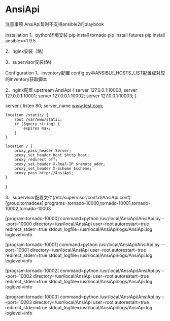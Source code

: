 # AnsiApi

注意事项
AnsiApi暂时不支持ansible2的playbook

Installation
1、python环境安装
pip install tornado
pip install futures
pip install ansible==1.9.5

2、nginx安装（略）

3、supervisor安装(略)

Configuration
1、inventory配置
config.py中ANSIBLE_HOSTS_LIST配置成对应的inventory获取脚本

2、nginx配置
upstream AnsiApi {
    server 127.0.0.1:10000;
    server 127.0.0.1:10001;
    server 127.0.0.1:10002;
    server 127.0.0.1:10003;
}

server {
    listen 80;
    server_name www.test.com;

    location /static/ {
        root /var/www/static;
        if ($query_string) {
            expires max;
        }
    }

    location / {
        proxy_pass_header Server;
        proxy_set_header Host $http_host;
        proxy_redirect off;
        proxy_set_header X-Real-IP $remote_addr;
        proxy_set_header X-Scheme $scheme;
        proxy_pass http://AnsiApi;
    }
}

3、supervisor配置文件(/etc/supervisor/conf.d/AnsiApi.conf)
[group:tornadoes]
programs=tornado-10000,tornado-10001,tornado-10002,tornado-10003

[program:tornado-10000]
command=python /usr/local/AnsiApi/AnsiApi.py --port=10000
directory=/usr/local/AnsiApi
user=root
autorestart=true
redirect_stderr=true
stdout_logfile=/usr/local/AnsiApi/logs/AnsiApi.log
loglevel=info

[program:tornado-10001]
command=python /usr/local/AnsiApi/AnsiApi.py --port=10001
directory=/usr/local/AnsiApi
user=root
autorestart=true
redirect_stderr=true
stdout_logfile=/usr/local/AnsiApi/logs/AnsiApi.log
loglevel=info

[program:tornado-10002]
command=python /usr/local/AnsiApi/AnsiApi.py --port=10002
directory=/usr/local/AnsiApi
user=root
autorestart=true
redirect_stderr=true
stdout_logfile=/usr/local/AnsiApi/logs/AnsiApi.log
loglevel=info

[program:tornado-10003]
command=python /usr/local/AnsiApi/AnsiApi.py --port=10003
directory=/usr/local/AnsiApi
user=root
autorestart=true
redirect_stderr=true
stdout_logfile=/usr/local/AnsiApi/logs/AnsiApi.log
loglevel=info
